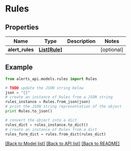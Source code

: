 # Rules


## Properties
Name | Type | Description | Notes
------------ | ------------- | ------------- | -------------
**alert_rules** | [**List[Rule]**](Rule.md) |  | [optional] 

## Example

```python
from alerts_api.models.rules import Rules

# TODO update the JSON string below
json = "{}"
# create an instance of Rules from a JSON string
rules_instance = Rules.from_json(json)
# print the JSON string representation of the object
print Rules.to_json()

# convert the object into a dict
rules_dict = rules_instance.to_dict()
# create an instance of Rules from a dict
rules_form_dict = rules.from_dict(rules_dict)
```
[[Back to Model list]](../README.md#documentation-for-models) [[Back to API list]](../README.md#documentation-for-api-endpoints) [[Back to README]](../README.md)


